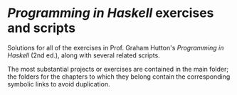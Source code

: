 # _Programming in Haskell_ exercises and scripts 
Solutions for all of the exercises in Prof. Graham Hutton's _Programming in
Haskell_ (2nd ed.), along with several related scripts.

The most substantial projects or exercises are contained in the main folder;
the folders for the chapters to which they belong contain the corresponding
symbolic links to avoid duplication.
